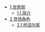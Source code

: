   - [1 世界观](wiki/zh-hans/?id=世界观)
    - [1.1 简介](wiki/zh-hans/?id=简介)
  - [2 登场角色](wiki/zh-hans/?id=登场角色)
    - [2.1 柯涅尔家](wiki/zh-hans/?id=柯涅尔家)
